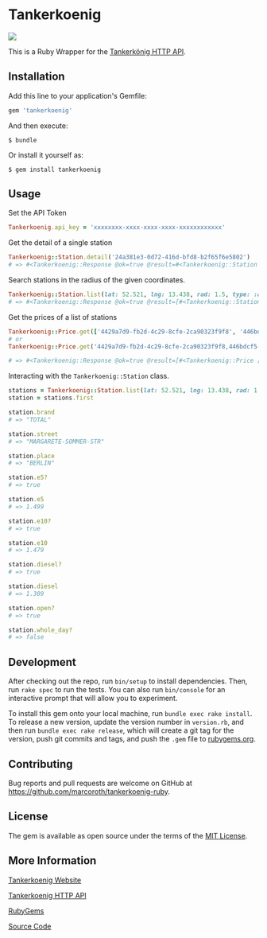 # Tankerkoenig

![](https://api.travis-ci.com/marcoroth/tankerkoenig-ruby.svg?branch=master)

This is a Ruby Wrapper for the [Tankerkönig HTTP API](https://creativecommons.tankerkoenig.de).


## Installation

Add this line to your application's Gemfile:

```ruby
gem 'tankerkoenig'
```

And then execute:

    $ bundle

Or install it yourself as:

    $ gem install tankerkoenig

## Usage

Set the API Token

```ruby
Tankerkoenig.api_key = 'xxxxxxxx-xxxx-xxxx-xxxx-xxxxxxxxxxxx'
```

Get the detail of a single station

```ruby
Tankerkoenig::Station.detail('24a381e3-0d72-416d-bfd8-b2f65f6e5802')
# => #<Tankerkoenig::Response @ok=true @result=#<Tankerkoenig::Station [...]> [...]>
```

Search stations in the radius of the given coordinates.

```ruby
Tankerkoenig::Station.list(lat: 52.521, lng: 13.438, rad: 1.5, type: :all, sort: :dist)
# => #<Tankerkoenig::Response @ok=true @result=[#<Tankerkoenig::Station [...]>, #<Tankerkoenig::Station [...]>] [...]>
```

Get the prices of a list of stations

```ruby
Tankerkoenig::Price.get(['4429a7d9-fb2d-4c29-8cfe-2ca90323f9f8', '446bdcf5-9f75-47fc-9cfa-2c3d6fda1c3b', '60c0eefa-d2a8-4f5c-82cc-b5244ecae955', '44444444-4444-4444-4444-444444444444'])
# or
Tankerkoenig::Price.get('4429a7d9-fb2d-4c29-8cfe-2ca90323f9f8,446bdcf5-9f75-47fc-9cfa-2c3d6fda1c3b,60c0eefa-d2a8-4f5c-82cc-b5244ecae955,44444444-4444-4444-4444-444444444444')

# => #<Tankerkoenig::Response @ok=true @result=[#<Tankerkoenig::Price [...]>, #<Tankerkoenig::Price [...]>] [...]>
```

Interacting with the `Tankerkoenig::Station` class.

```ruby
stations = Tankerkoenig::Station.list(lat: 52.521, lng: 13.438, rad: 1.5, type: :all, sort: :dist).result
station = stations.first

station.brand
# => "TOTAL"

station.street
# => "MARGARETE-SOMMER-STR"

station.place
# => "BERLIN"

station.e5?
# => true

station.e5
# => 1.499

station.e10?
# => true

station.e10
# => 1.479

station.diesel?
# => true

station.diesel
# => 1.309

station.open?
# => true

station.whole_day?
# => false
```

## Development

After checking out the repo, run `bin/setup` to install dependencies. Then, run `rake spec` to run the tests. You can also run `bin/console` for an interactive prompt that will allow you to experiment.

To install this gem onto your local machine, run `bundle exec rake install`. To release a new version, update the version number in `version.rb`, and then run `bundle exec rake release`, which will create a git tag for the version, push git commits and tags, and push the `.gem` file to [rubygems.org](https://rubygems.org).

## Contributing

Bug reports and pull requests are welcome on GitHub at https://github.com/marcoroth/tankerkoenig-ruby.

## License

The gem is available as open source under the terms of the [MIT License](https://opensource.org/licenses/MIT).

## More Information

[Tankerkoenig Website](https://tankerkoenig.de)

[Tankerkoenig HTTP API](https://creativecommons.tankerkoenig.de)

[RubyGems](https://rubygems.org/gems/tankerkoenig)

[Source Code](https://github.com/marcoroth/tankerkoenig-ruby)

